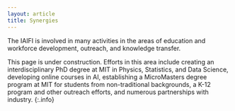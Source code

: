 ```yaml
---
layout: article
title: Synergies
---
```


The IAIFI is involved in many activities in the areas of education and workforce development, outreach, and knowledge transfer.

This page is under construction. Efforts in this area include creating an interdisciplinary PhD degree at MIT in Physics, Statistics, and Data Science, developing online courses in AI, establishing a MicroMasters degree program at MIT for students from non-traditional backgrounds, a K-12 program and other outreach efforts, and numerous partnerships with industry. 
{:.info}
